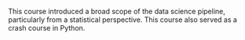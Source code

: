 This course introduced a broad scope of the data science pipeline, particularly from a statistical perspective. This course also served as a crash course in Python.
